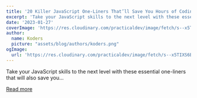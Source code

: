 ```yaml
---
title: '20 Killer JavaScript One-Liners That’ll Save You Hours of Coding 🤯🔥'
excerpt: 'Take your JavaScript skills to the next level with these essential one-liners that will also save you...'
date: '2023-01-27'
coverImage: 'https://res.cloudinary.com/practicaldev/image/fetch/s--x5TIXS6B--/c_imagga_scale,f_auto,fl_progressive,h_420,q_auto,w_1000/https://dev-to-uploads.s3.amazonaws.com/uploads/articles/jxc9uzhsads1z932whnz.jpg'
author:
  name: Koders
  picture: "assets/blog/authors/koders.png"
ogImage:
  url: 'https://res.cloudinary.com/practicaldev/image/fetch/s--x5TIXS6B--/c_imagga_scale,f_auto,fl_progressive,h_420,q_auto,w_1000/https://dev-to-uploads.s3.amazonaws.com/uploads/articles/jxc9uzhsads1z932whnz.jpg'
---
```


Take your JavaScript skills to the next level with these essential one-liners that will also save you...

[Read more](https://dev.to/rammcodes/20-killer-javascript-one-liners-thatll-save-you-hours-of-coding-o14)
